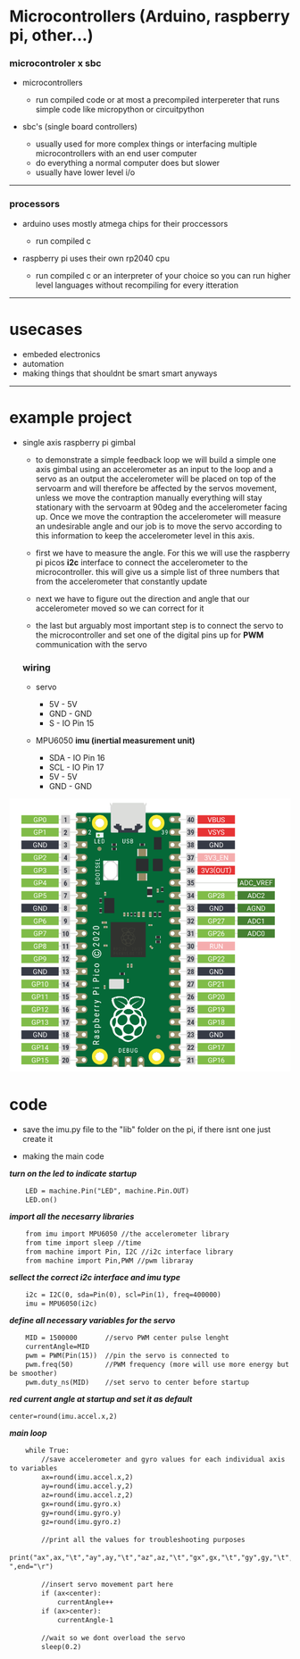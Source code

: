 # Microcontrollers (Arduino, raspberry pi, other...) #

### microcontroler x sbc ###

- microcontrollers
    - run compiled code or at most a precompiled interpereter that runs simple code like micropython or circuitpython

- sbc's (single board controllers) 
    - usually used for more complex things or interfacing multiple microcontrollers with an end user computer
    - do everything a normal computer does but slower
    - usually have lower level i/o

---

### processors ###

- arduino uses mostly atmega chips for their proccessors
    - run compiled c

- raspberry pi uses their own rp2040 cpu
    - run compiled c or an interpreter of your choice so you can run higher level languages without recompiling for every itteration




---

# usecases #
- embeded electronics
- automation
- making things that shouldnt be smart smart anyways

----

# example project #

- single axis raspberry pi gimbal 
    - to demonstrate a simple feedback loop we will build a simple one axis gimbal using an accelerometer as an input to the loop and a servo as an output the accelerometer will be placed on top of the servoarm and will therefore be affected by the servos movement, unless we move the contraption manually everything will stay stationary with the servoarm at 90deg and the accelerometer facing up. Once we move the contraption the accelerometer will measure an undesirable angle and our job is to move the servo according to this information to keep the accelerometer level in this axis.

    - first we have to measure the angle. For this we will use the raspberry pi picos **i2c** interface to connect the accelerometer to the microcontroller. this will give us a simple list of three numbers that from the accelerometer that constantly update

    - next we have to figure out the direction and angle that our accelerometer moved so we can correct for it

    - the last but arguably most important step is to connect the servo to the microcontroller and set one of the digital pins up for **PWM** communication with the servo

    ### wiring ###
    
    - servo
        - 5V    -   5V
        - GND   -   GND
        - S     -   IO Pin 15

    - MPU6050 **imu (inertial measurement unit)**
        - SDA - IO Pin 16
        - SCL - IO Pin 17
        - 5V - 5V 
        - GND - GND

![Alt text][def]

[def]: raspi-pico-pinout.png


# **code** #

- save the imu.py file to the "lib" folder on the pi, if there isnt one just create it

- making the main code

***turn on the led to indicate startup***

```
	LED = machine.Pin("LED", machine.Pin.OUT)
	LED.on()
```


***import all the necesarry libraries***
```
	from imu import MPU6050 //the accelerometer library
	from time import sleep //time
	from machine import Pin, I2C //i2c interface library
    from machine import Pin,PWM //pwm libraray
```

***sellect the correct i2c interface and imu type***
```
	i2c = I2C(0, sda=Pin(0), scl=Pin(1), freq=400000)
	imu = MPU6050(i2c)
```

***define all necessary variables for the servo***

```
    MID = 1500000       //servo PWM center pulse lenght
    currentAngle=MID
    pwm = PWM(Pin(15))  //pin the servo is connected to
    pwm.freq(50)        //PWM frequency (more will use more energy but be smoother)
    pwm.duty_ns(MID)    //set servo to center before startup

```

***red current angle at startup and set it as default***

```
center=round(imu.accel.x,2)

```

***main loop***

```
	while True:
        //save accelerometer and gyro values for each individual axis to variables
	    ax=round(imu.accel.x,2)
	    ay=round(imu.accel.y,2)
	    az=round(imu.accel.z,2)
	    gx=round(imu.gyro.x)
	    gy=round(imu.gyro.y)
	    gz=round(imu.gyro.z)
        
        //print all the values for troubleshooting purposes
        print("ax",ax,"\t","ay",ay,"\t","az",az,"\t","gx",gx,"\t","gy",gy,"\t","gz",gz,"\t","Temperature",tem,"        ",end="\r")         
        
        //insert servo movement part here
        if (ax<center):
            currentAngle++
        if (ax>center):
            currentAngle-1
            
        //wait so we dont overload the servo
	    sleep(0.2) 
```

